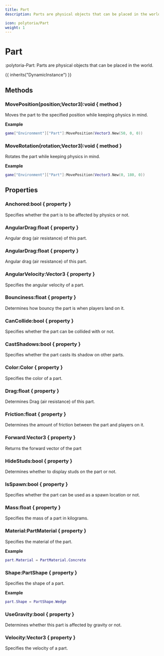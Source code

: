 ```yaml
---
title: Part
description: Parts are physical objects that can be placed in the world.

icon: polytoria/Part
weight: 1
---
```


# Part

:polytoria-Part: Parts are physical objects that can be placed in the world.

{{ inherits("DynamicInstance") }}

## Methods

### MovePosition(position;Vector3):void { method }

Moves the part to the specified position while keeping physics in mind.

**Example**

```lua
game["Environment"]["Part"]:MovePosition(Vector3.New(50, 0, 0))
```

### MoveRotation(rotation;Vector3):void { method }

Rotates the part while keeping physics in mind.

**Example**

```lua
game["Environment"]["Part"]:MovePosition(Vector3.New(0, 180, 0))
```

## Properties

### Anchored:bool { property }

Specifies whether the part is to be affected by physics or not.

### AngularDrag:float { property }

Angular drag (air resistance) of this part.

### AngularDrag:float { property }

Angular drag (air resistance) of this part.

### AngularVelocity:Vector3 { property }

Specifies the angular velocity of a part.

### Bounciness:float { property }

Determines how bouncy the part is when players land on it.

### CanCollide:bool { property }

Specifies whether the part can be collided with or not.

### CastShadows:bool { property }

Specifies whether the part casts its shadow on other parts.

### Color:Color { property }

Specifies the color of a part.

### Drag:float { property }

Determines Drag (air resistance) of this part.

### Friction:float { property }

Determines the amount of friction between the part and players on it.

### Forward:Vector3 { property }

Returns the forward vector of the part

### HideStuds:bool { property }

Determines whether to display studs on the part or not.

### IsSpawn:bool { property }

Specifies whether the part can be used as a spawn location or not.

### Mass:float { property }

Specifies the mass of a part in kilograms.

### Material:PartMaterial { property }

Specifies the material of the part.

**Example**

```lua
part.Material = PartMaterial.Concrete
```

### Shape:PartShape { property }

Specifies the shape of a part.

**Example**

```lua
part.Shape = PartShape.Wedge
```

### UseGravity:bool { property }

Determines whether this part is affected by gravity or not.

### Velocity:Vector3 { property }

Specifies the velocity of a part.
